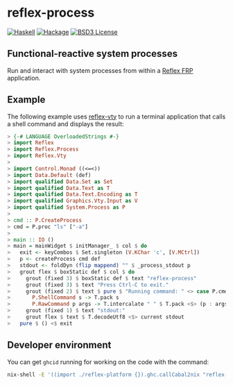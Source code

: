 reflex-process
==============

[![Haskell](https://img.shields.io/badge/language-Haskell-orange.svg)](https://haskell.org) [![Hackage](https://img.shields.io/hackage/v/reflex-process.svg)](https://hackage.haskell.org/package/reflex-process) [![BSD3 License](https://img.shields.io/badge/license-BSD3-blue.svg)](https://github.com/reflex-frp/reflex-process/blob/master/LICENSE)

Functional-reactive system processes
------------------------------------

Run and interact with system processes from within a [Reflex FRP](https://reflex-frp.org/) application.

Example
-------

The following example uses [reflex-vty](https://github.com/reflex-frp/reflex-vty) to run a terminal application that calls a shell command and displays the result:

```haskell
> {-# LANGUAGE OverloadedStrings #-}
> import Reflex
> import Reflex.Process
> import Reflex.Vty
>
> import Control.Monad ((<=<))
> import Data.Default (def)
> import qualified Data.Set as Set
> import qualified Data.Text as T
> import qualified Data.Text.Encoding as T
> import qualified Graphics.Vty.Input as V
> import qualified System.Process as P
>
> cmd :: P.CreateProcess
> cmd = P.proc "ls" ["-a"]
>
> main :: IO ()
> main = mainWidget $ initManager_ $ col $ do
>   exit <- keyCombos $ Set.singleton (V.KChar 'c', [V.MCtrl])
>   p <- createProcess cmd def
>   stdout <- foldDyn (flip mappend) "" $ _process_stdout p
>   grout flex $ boxStatic def $ col $ do
>     grout (fixed 3) $ boxStatic def $ text "reflex-process"
>     grout (fixed 3) $ text "Press Ctrl-C to exit."
>     grout (fixed 2) $ text $ pure $ "Running command: " <> case P.cmdspec cmd of
>       P.ShellCommand s -> T.pack s
>       P.RawCommand p args -> T.intercalate " " $ T.pack <$> (p : args)
>     grout (fixed 1) $ text "stdout:"
>     grout flex $ text $ T.decodeUtf8 <$> current stdout
>   pure $ () <$ exit
```

Developer environment
---------------------

You can get `ghcid` running for working on the code with the command:

```bash
nix-shell -E '((import ./reflex-platform {}).ghc.callCabal2nix "reflex-process" ./. {}).env' --run ghcid
```

